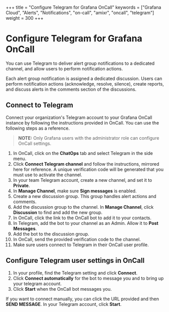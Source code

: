 +++
title = "Configure Telegram for Grafana OnCall"
keywords = ["Grafana Cloud", "Alerts", "Notifications", "on-call", "amixr", "oncall", "telegram"]
weight = 300
+++

# Configure Telegram for Grafana OnCall

You can use Telegram to deliver alert group notifications to a dedicated channel, and allow users to perform notification actions. 

Each alert group notification is assigned a dedicated discussion. Users can perform notification actions (acknowledge, resolve, silence), create reports, and discuss alerts in the comments section of the discussions.

## Connect to Telegram

Connect your organization's Telegram account to your Grafana OnCall instance by following the instructions provided in OnCall. You can use the following steps as a reference.

>**NOTE:** Only Grafana users with the administrator role can configure OnCall settings.

1. In OnCall, click on the **ChatOps** tab and select Telegram in the side menu.
1. Click **Connect Telegram channel** and follow the instructions, mirrored here for reference. A unique verification code will be generated that you must use to activate the channel.
1. In your team Telegram account, create a new channel, and set it to **Private**. 
1. In **Manage Channel**, make sure **Sign messages** is enabled.
1. Create a new discussion group.
    This group handles alert actions and comments.
1. Add the discussion group to the channel. 
    In **Manage Channel**, click **Discussion** to find and add the new group. 
1. In OnCall, click the link to the OnCall bot to add it to your contacts. 
1. In Telegram, add the bot to your channel as an Admin. Allow it to **Post Messages**. 
1. Add the bot to the discussion group. 
1. In OnCall, send the provided verification code to the channel.
1. Make sure users connect to Telegram in their OnCall user profile.

## Configure Telegram user settings in OnCall

1. In your profile, find the Telegram setting and click **Connect**.
1. Click **Connect automatically** for the bot to message you and to bring up your telegram account.
1. Click **Start** when the OnCall bot messages you.

If you want to connect manually, you can click the URL provided and then **SEND MESSAGE**. In your Telegram account, click **Start**.